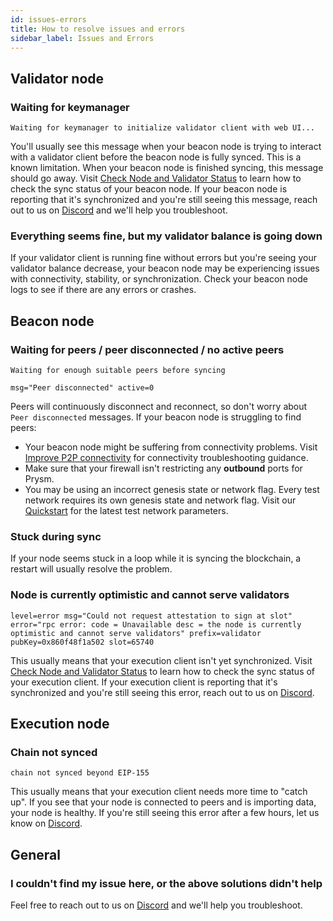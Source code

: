 ```yaml
---
id: issues-errors
title: How to resolve issues and errors
sidebar_label: Issues and Errors
---
```


## Validator node

### Waiting for keymanager

```
Waiting for keymanager to initialize validator client with web UI...
```

You'll usually see this message when your beacon node is trying to interact with a validator client before the beacon node is fully synced. This is a known limitation. When your beacon node is finished syncing, this message should go away. Visit [Check Node and Validator Status](../monitoring/checking-status.md) to learn how to check the sync status of your beacon node. If your beacon node is reporting that it's synchronized and you're still seeing this message, reach out to us on [Discord](https://discord.gg/prysmaticlabs) and we'll help you troubleshoot.

### Everything seems fine, but my validator balance is going down

If your validator client is running fine without errors but you're seeing your validator balance decrease, your beacon node may be experiencing issues with connectivity, stability, or synchronization. Check your beacon node logs to see if there are any errors or crashes. 


## Beacon node

### Waiting for peers / peer disconnected / no active peers

```
Waiting for enough suitable peers before syncing
```

```
msg="Peer disconnected" active=0
```

Peers will continuously disconnect and reconnect, so don't worry about `Peer disconnected` messages. If your beacon node is struggling to find peers:

 - Your beacon node might be suffering from connectivity problems. Visit [Improve P2P connectivity](/docs/prysm-usage/p2p-host-ip) for connectivity troubleshooting guidance.
 - Make sure that your firewall isn't restricting any **outbound** ports for Prysm.
 - You may be using an incorrect genesis state or network flag. Every test network requires its own genesis state and network flag. Visit our [Quickstart](../install/install-with-script.md) for the latest test network parameters.


### Stuck during sync

If your node seems stuck in a loop while it is syncing the blockchain, a restart will usually resolve the problem.


### Node is currently optimistic and cannot serve validators

```
level=error msg="Could not request attestation to sign at slot" error="rpc error: code = Unavailable desc = the node is currently optimistic and cannot serve validators" prefix=validator pubKey=0x860f48f1a502 slot=65740
```

This usually means that your execution client isn't yet synchronized. Visit [Check Node and Validator Status](../monitoring/checking-status.md) to learn how to check the sync status of your execution client. If your execution client is reporting that it's synchronized and you're still seeing this error, reach out to us on [Discord](https://discord.gg/prysmaticlabs).


## Execution node

### Chain not synced

```
chain not synced beyond EIP-155
```

This usually means that your execution client needs more time to "catch up". If you see that your node is connected to peers and is importing data, your node is healthy. If you're still seeing this error after a few hours, let us know on [Discord](https://discord.gg/prysmaticlabs).


## General

### I couldn't find my issue here, or the above solutions didn't help

Feel free to reach out to us on [Discord](https://discord.gg/prysmaticlabs) and we'll help you troubleshoot.